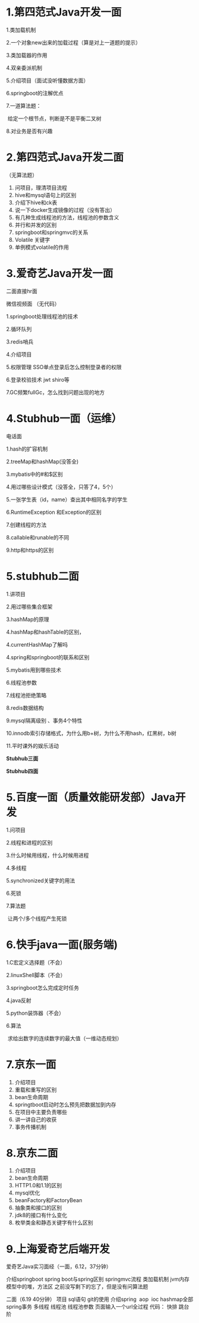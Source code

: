 # 1.第四范式Java开发一面

1.类加载机制

2.一个对象new出来的加载过程（算是对上一道题的提示）

3.类加载器的作用

4.双亲委派机制

5.介绍项目（面试没听懂数据方面）

6.springboot的注解优点

7.一道算法题：

​		给定一个根节点，判断是不是平衡二叉树

8.对业务是否有兴趣

# 2.第四范式Java开发二面

（无算法题）

1. 问项目，理清项目流程
2. hive和mysql语句上的区别
3. 介绍下hive和ck表
4. 说一下docker生成镜像的过程（没有答出）
5. 有几种生成线程池的方法，线程池的参数含义
6. 并行和并发的区别
7. springboot和springmvc的关系
8. Volatile 关键字
9. 单例模式volatile的作用

# 3.爱奇艺Java开发一面

二面直接hr面

微信视频面 （无代码）

1.springboot处理线程池的技术

2.循环队列

3.redis哨兵

4.介绍项目

5.权限管理 SSO单点登录后怎么控制登录者的权限

6.登录校验技术 jwt shiro等

7.GC频繁fullGc，怎么找到问题出现的地方

# 4.Stubhub一面（运维）

电话面

1.hash的扩容机制

2.treeMap和hashMap(没答全)

3.mybatis中的#和$区别

4.用过哪些设计模式（没答全，只答了4，5个）

5.一张学生表（id，name）查出其中相同名字的学生

6.RuntimeException 和Exception的区别

7.创建线程的方法

8.callable和runable的不同

9.http和https的区别

# 5.stubhub二面

1.讲项目

2.用过哪些集合框架

3.hashMap的原理

4.hashMap和hashTable的区别，

4.currentHashMap了解吗

4.spring和springboot的联系和区别

5.mybatis用到哪些技术

6.线程池参数

7.线程池拒绝策略

8.redis数据结构

9.mysql隔离级别 、事务4个特性

10.innodb索引存储格式，为什么用b+树，为什么不用hash，红黑树，b树

11.平时课外的娱乐活动

**Stubhub三面**

**Stubhub四面**



# 5.百度一面（质量效能研发部）Java开发

1.问项目

2.线程和进程的区别

3.什么时候用线程，什么时候用进程

4.多线程

5.synchronized关键字的用法

6.死锁

7.算法题

​	让两个/多个线程产生死锁

# 6.快手java一面(服务端)

1.C宏定义选择题（不会）

2.linuxShell脚本（不会）

3.springboot怎么完成定时任务

4.java反射

5.python装饰器（不会）

6.算法

​	求给出数字的连续数字的最大值（一维动态规划）

# 7.京东一面

1. 介绍项目
2. 重载和重写的区别
3. bean生命周期
4. springtboot启动时怎么预先把数据加到内存
5. 在项目中主要负责哪些
6. 讲一讲自己的收获
7. 事务传播机制

# 8.京东二面

1. 介绍项目
2. bean生命周期
3. HTTP1.0和1.1的区别
4. mysql优化
5. beanFactory和FactoryBean
6. 抽象类和接口的区别
7. jdk8的接口有什么变化
8. 枚举类金和静态关键字有什么区别

# 9.上海爱奇艺后端开发
爱奇艺Java实习面经（一面，6.12，37分钟）


介绍springboot
spring boot与spring区别
springmvc流程
类加载机制
jvm内存模型中的堆，方法区
之前没写剩下的忘了，但是没有问算法题

二面（6.19 40分钟）
项目
sql语句
git的使用
介绍spring  aop  ioc
hashmap全部
spring事务
多线程
线程池
线程池参数
页面输入一个url全过程
代码：
快排
跳台阶







​    













